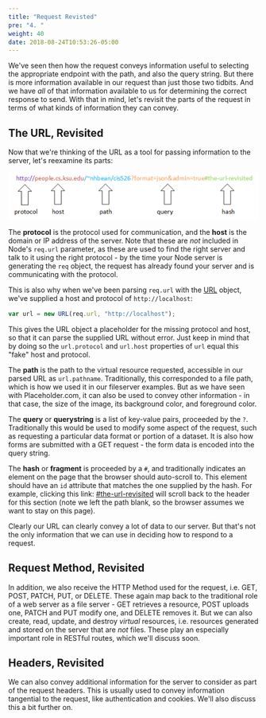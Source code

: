 ```yaml
---
title: "Request Revisted"
pre: "4. "
weight: 40
date: 2018-08-24T10:53:26-05:00
---
```


We've seen then how the request conveys information useful to selecting the appropriate endpoint with the path, and also the query string.  But there is more information available in our request than just those two tidbits.  And we have _all_ of that information available to us for determining the correct response to send.  With that in mind, let's revisit the parts of the request in terms of what kinds of information they can convey.

## The URL, Revisited

Now that we're thinking of the URL as a tool for passing information to the server, let's reexamine its parts:

![A diagram of a URL](/images/6.3.1.png)

The **protocol** is the protocol used for communication, and the **host** is the domain or IP address of the server.  Note that these are _not_ included in Node's `req.url` parameter, as these are used to find the right server and talk to it using the right protocol - by the time your Node server is generating the `req` object, the request has already found your server and is communicating with the protocol.  

This is also why when we've been parsing `req.url` with the [URL](https://nodejs.org/api/url.html) object, we've supplied a host and protocol of `http://localhost`:

```js
var url = new URL(req.url, "http://localhost");
```

This gives the URL object a placeholder for the missing protocol and host, so that it can parse the supplied URL without error.  Just keep in mind that by doing so the `url.protocol` and `url.host` properties of `url` equal this "fake" host and protocol.

The **path** is the path to the virtual resource requested, accessible in our parsed URL as `url.pathname`.  Traditionally, this corresponded to a file path, which is how we used it in our fileserver examples.  But as we have seen with Placeholder.com, it can also be used to convey other information - in that case, the size of the image, its background color, and foreground color.

The **query** or **querystring** is a list of key-value pairs, proceeded by the `?`.  Traditionally this would be used to modify some aspect of the request, such as requesting a particular data format or portion of a dataset.  It is also how forms are submitted with a GET request - the form data is encoded into the query string.

The **hash** or **fragment** is proceeded by a `#`, and traditionally indicates an element on the page that the browser should auto-scroll to.  This element should have an `id` attribute that matches the one supplied by the hash.  For example, clicking this link: [#the-url-revisited](#the-url-revisited) will scroll back to the header for this section (note we left the path blank, so the browser assumes we want to stay on this page).

Clearly our URL can clearly convey a lot of data to our server. But that's not the only information that we can use in deciding how to respond to a request.

## Request Method, Revisited

In addition, we also receive the HTTP Method used for the request, i.e. GET, POST, PATCH, PUT, or DELETE. These again map back to the traditional role of a web server as a file server - GET retrieves a resource, POST uploads one, PATCH and PUT modify one, and DELETE removes it. But we can also create, read, update, and destroy _virtual_ resources, i.e. resources generated and stored on the server that are _not_ files.  These play an especially important role in RESTful routes, which we'll discuss soon.

## Headers, Revisited 

We can also convey additional information for the server to consider as part of the request headers.  This is usually used to convey information tangential to the request, like authentication and cookies.  We'll also discuss this a bit further on.